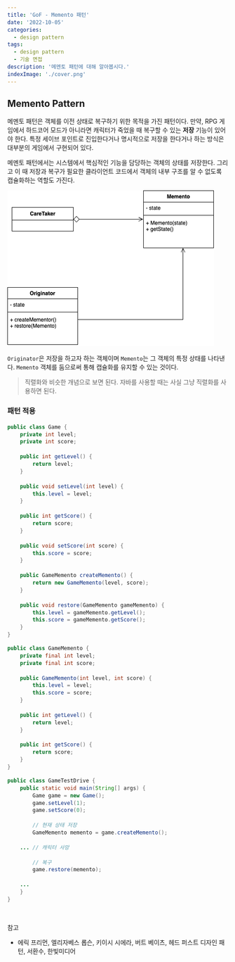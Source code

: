 ```yaml
---
title: 'GoF - Memento 패턴'
date: '2022-10-05'
categories:
  - design pattern
tags:
  - design pattern
  - 기술 면접
description: '메멘토 패턴에 대해 알아봅시다.'
indexImage: './cover.png'
---
```


## Memento Pattern  

메멘토 패턴은 객체를 이전 상태로 복구하기 위한 목적을 가진 패턴이다. 
만약, RPG 게임에서 하드코어 모드가 아니라면 캐릭터가 죽었을 때 복구할 수 있는 **저장** 기능이 있어야 한다. 
특정 세이브 포인트로 진입한다거나 명시적으로 저장을 한다거나 하는 방식은 대부분의 게임에서 구현되어 있다. 

메멘토 패턴에서는 시스템에서 핵심적인 기능을 담당하는 객체의 상태를 저장한다. 
그리고 이 때 저장과 복구가 필요한 클라이언트 코드에서 객체의 내부 구조를 알 수 없도록 캡슐화하는 역할도 가진다. 

![memento-pattern](memento-pattern.png)

```Originator```은 저장을 하고자 하는 객체이며 ```Memento```는 그 객체의 특정 상태를 나타낸다. 
```Memento``` 객체를 둠으로써 통해 캡슐화를 유지할 수 있는 것이다. 

> 직렬화와 비슷한 개념으로 보면 된다. 자바를 사용할 때는 사실 그냥 직렬화를 사용하면 된다. 

### 패턴 적용

``` java
public class Game {
	private int level;
	private int score;

	public int getLevel() {
		return level;
	}

	public void setLevel(int level) {
		this.level = level;
	}

	public int getScore() {
		return score;
	}

	public void setScore(int score) {
		this.score = score;
	}

	public GameMemento createMemento() {
		return new GameMemento(level, score);
	}

	public void restore(GameMemento gameMemento) {
		this.level = gameMemento.getLevel();
		this.score = gameMemento.getScore();
	}
}
```

``` java
public class GameMemento {
	private final int level;
	private final int score;

	public GameMemento(int level, int score) {
		this.level = level;
		this.score = score;
	}

	public int getLevel() {
		return level;
	}

	public int getScore() {
		return score;
	}
}
```

``` java
public class GameTestDrive {
	public static void main(String[] args) {
		Game game = new Game();
		game.setLevel(1);
		game.setScore(0);

		// 현재 상태 저장
		GameMemento memento = game.createMemento();

    ... // 캐릭터 사망
		
		// 복구
		game.restore(memento);

    ...
	}
}
```

<br/>

참고
- 에릭 프리먼, 엘리자베스 롭슨, 키이시 시에라, 버트 베이츠, 헤드 퍼스트 디자인 패턴, 서환수, 한빛미디어